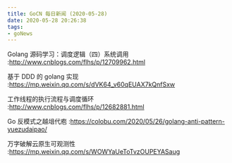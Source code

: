 ```yaml
---
title: GoCN 每日新闻 (2020-05-28)
date: 2020-05-28 20:26:38
tags:
- goNews
---
```

Golang 源码学习：调度逻辑（四）系统调用  :http://www.cnblogs.com/flhs/p/12709962.html

基于 DDD 的 golang 实现  :https://mp.weixin.qq.com/s/dVK64_v60qEUAX7kQnfSxw

工作线程的执行流程与调度循环  :http://www.cnblogs.com/flhs/p/12682881.html

Go 反模式之越俎代庖  :https://colobu.com/2020/05/26/golang-anti-pattern-yuezudaipao/

万字破解云原生可观测性 :https://mp.weixin.qq.com/s/WOWYaUeToTvzOUPEYASaug

